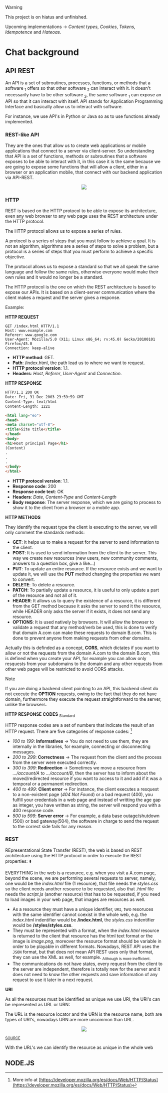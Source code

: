> [!WARNING]
> This project is on hiatus and unfinished.
>
> Upcoming implementations -> _Content types_, _Cookies_, _Tokens_, _Idempotence_ and _Hateoas_.

# Chat background

## API REST
An API is a set of subroutines, processes, functions, or methods that a software <sub>1</sub> offers so that other software <sub>2</sub> can interact with it. It doesn't necessarily have to be other software <sub>2</sub>, the same software <sub>1</sub> can expose an API so that it can interact with itself. API stands for Application Programming Interface and basically allow us to interact with software. 

For instance, we use API's in Python or Java so as to use functions already implemented.

### REST-like API
They are the ones that allow us to create web applications or mobile applications that connect to a server via client-server. So understanding that API is a set of functions, methods or subroutines that a software exposes to be able to interact with it, in this case it is the same because we are going to expose some functions that will allow a client, either in a browser or an application mobile, that connect with our backend application via API-REST.

<p align="center">

<img src="https://github.com/RogerCL24/NodeJS-WS_chat/assets/90930371/4ff32ad6-b496-4474-aef5-6dc73fe21e8e"/>
</p>

### HTTP
REST is based on the HTTP protocol to be able to expose its architecture, even any web browser to any web page uses the REST architecture under the HTTP protocol. 

The HTTP protocol allows us to expose a series of rules.

A protocol is a series of steps that you must follow to achieve a goal. It is not an algorithm, algorithms are a series of steps to solve a problem, but a protocol is a series of steps that you must perform to achieve a specific objective.

The protocol allows us to expose a standard so that we all speak the same language and follow the same rules, otherwise everyone would make their own rules and it would no longer be a standard.

The HTTP protocol is the one on which the REST architecture is based to expose our APIs. It is based on a client-server communication where the client makes a request and the server gives a response. 

Example:

**HTTP REQUEST**
```http
GET /index.html HTTP/1.1
Host: www.example.com
Referer: www.google.com
User-Agent: Mozilla/5.0 (X11; Linux x86_64; rv:45.0) Gecko/20100101 Firefox/45.0
Connection: keep-alive
```
- **HTTP method**: GET.
- **Path**: /index.html, the path lead us to where we want to request.
- **HTTP protocol version**: 1.1.
- **Headers**: _Host_, _Referer_, _User-Agent_ and _Connection_.

**HTTP RESPONSE**
```html
HTTP/1.1 200 OK
Date: Fri, 31 Dec 2003 23:59:59 GMT
Content-Type: text/html
Content-Length: 1221

<html lang="eo">
<head>
<meta charset="utf-8">
<title>Site title</title>
</head>
<body>
<h1>Host principal Page</h1>
(Content)
.
.
.
</body>
</html>
```
- **HTTP protocol version**: 1.1.
- **Response code**: 200
- **Response code text**: OK
- **Headers**: _Date_, _Content-Type_ and _Content-Length_
- **Body response**: The server response, which we are going to process to show it to the client from a browser or a mobile app.

**HTTP METHODS**

They identify the request type the client is executing to the server, we will only comment the standards methods:
- **GET**: It helps us to make a request for the server to send information to the client. 
- **POST**: It is used to send information from the client to the server. This way we create new resources (new users, new community comments, answers to a question box, give a like...)
- **PUT**: To update an entire resource. If the resource exists and we want to update it, we will use the **PUT** method changing the properties we want to convert.
- **DELETE**: To delete a resource.
- **PATCH**: To partially update a resource, it is useful to only update a part of the resource and not all of it.
- **HEADER**: It allows us to query the existence of a resource, it is different from the GET method because it asks the server to send it the resource, while HEADER only asks the server if it exists, it does not send any resource.
- **OPTIONS**: It is used natively by browsers. It will allow the browser to validate a request that any method/verb be used, this is done to verify that domain A.com can make these requests to domain B.com. This is done to prevent anyone from making requests from other domains.

Actually this is definded as a concept, **CORS**, which dictates if you want to allow or not the requests from the domain A.com to the domain B.com, this is defined when you create your API, for example you can allow only resquests from your subdomains to the domain and any other requests from other web pages will be restricted to avoid CORS attacks.
> [!NOTE]
> If you are doing a backend client pointing to an API, this backend client do not execute the **OPTION** requests, owing to the fact that they do not have domain, furthermore they execute the request straightforward to the server, unlike the browsers.

**HTTP RESPONSE CODES** <sub> Standard </sub> 

 HTTP response codes are a set of numbers that indicate the result of an HTTP request. There are five categories of response codes: [^1]
 - _100 to 199_: **Informatives** -> You do not need to use them, they are internally in the libraries, for example, connecting or disconnecting messages.
 - _200 to 299_: **Correctness** -> The request from the client and the process from the server were executed correctly.
 - _300 to 399_: **Redirection** -> Sometimes we move a resource from _.../account/A_ to _.../account/B_, then the server has to inform about the moved/redirected resource if you want to access to it and add if it was a temporal or a permanent redirection.
 - _400 to 499_: **Client error** -> For instance, the client executes a resquest to a non-existent page (_404 Not Found_) or a bad request (400), you fulfill your credentials in a web page and instead of writting the age gap as integer, you have written as string, the server will respond you with a 400 response code.
 - _500 to 599_: **Server error** -> For example, a data base outage/shutdown (500) or bad gateway(504), the software in charge to send the request to the correct side fails for any reason.

### REST
REpresentational State Transfer (REST), the web is based on REST architecture using the HTTP protocol in order to execute the REST properties: ⬇️

EVERYTHING in the web is a resource, e.g. when you visit a A.com page, beyond the scene, we are performing several requests to server, namely, one would be the _index.html_ file (1 resource), that file needs the _styles.css_ so the client needs another resource to be requested, also that _.html_ file needs the _script.js_ (another resource) that has to be requested, if you need to load images in your web page, that images are resources as well.

- As a resource they must have a unique identifier, `URI`, two resoruces with the same identifier cannot coexist in the whole web, e.g. the _index.html_ indentifier would be **/index.html**, the _styles.css_ indentifier would be **/styles/styles.css**. 
- They must be represented with a format, when the _index.html_ resource is returned to the client that resource has the html text format or the image is _image.png_, moreover the resource format should be  variable in order to be playable in different formats. Nowadays, REST API uses the `JSON` format, but that does not mean API REST uses only that format, they can use the XML as well, for example. <sub> Although is more inefficient. </sub>
- The communications do not have states, every request from the client to the server are independent, therefore is totally new for the server and it does not need to know the other requests and save information of any request to use it later in a next request.

**URI**

As all the resources must be identified as unique we use URI, the URI's can be represented as URL or URN:

The URL is the resource locator and the URN is the resource name, both are types of URI's, nowadays URN are more uncommon than URL.

<p align="center">

<img src="https://github.com/RogerCL24/NodeJS-WS_chat/assets/90930371/a2ddffe6-e3fe-4027-8840-6c9a36fc25b8"/>
</p>

<sub> [SOURCE](https://danielmiessler.com/p/difference-between-uri-url/) </sub>

With the URL's we can identify the resource as unique in the whole web 
## NODE.JS 

[^1]: More info at [https://developer.mozilla.org/es/docs/Web/HTTP/Status](https://developer.mozilla.org/es/docs/Web/HTTP/Status)
